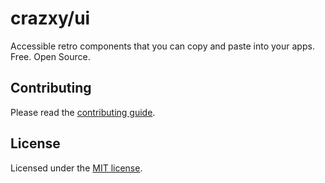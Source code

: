 # crazxy/ui

Accessible retro components that you can copy and paste into your apps. Free. Open Source.

## Contributing

Please read the [contributing guide](/contributing.md).

## License

Licensed under the [MIT license](/license.md).
